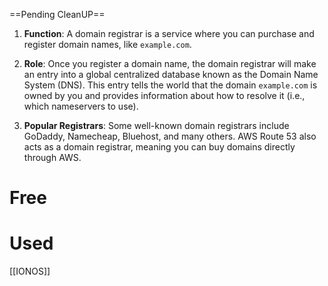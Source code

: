 ==Pending CleanUP==
 
1. **Function**: A domain registrar is a service where you can purchase and register domain names, like `example.com`.
    
2. **Role**: Once you register a domain name, the domain registrar will make an entry into a global centralized database known as the Domain Name System (DNS). This entry tells the world that the domain `example.com` is owned by you and provides information about how to resolve it (i.e., which nameservers to use).
    
3. **Popular Registrars**: Some well-known domain registrars include GoDaddy, Namecheap, Bluehost, and many others. AWS Route 53 also acts as a domain registrar, meaning you can buy domains directly through AWS.


# Free

# Used
[[IONOS]]



